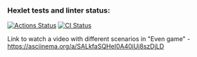 ### Hexlet tests and linter status:
[![Actions Status](https://github.com/vitr1988/java-project-lvl1/workflows/hexlet-check/badge.svg)](https://github.com/vitr1988/java-project-lvl1/actions)
[![CI Status](https://github.com/vitr1988/java-project-lvl1/workflows/main/badge.svg)](https://github.com/vitr1988/java-project-lvl1/actions)

Link to watch a video with different scenarios in "Even game" - https://asciinema.org/a/SALkfaSQHeI0A40iUi8szDjLD 